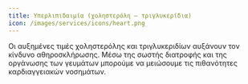 ```yaml
---
title: Υπερλιπιδαιμία (χοληστερόλη – τριγλυκερίδια)
icon: /images/services/icons/heart.png
---
```


Οι αυξημένες τιμές χοληστερόλης και τριγλυκεριδίων αυξάνουν τον κίνδυνο αθηροσκλήρωσης. Μέσω της σωστής διατροφής και της οργάνωσης των γευμάτων μπορούμε να μειώσουμε τις πιθανότητες καρδιαγγειακών νοσημάτων.